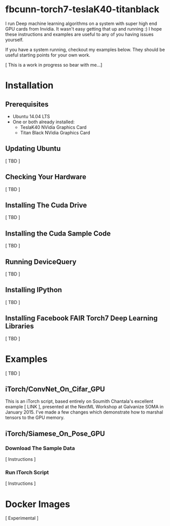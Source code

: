 # fbcunn-torch7-teslaK40-titanblack

I run Deep machine learning algorithms on a system with super high end GPU cards from Invidia. It wasn't easy getting that up and running :)  I hope these instructions and examples are useful to any of you having issues yourself.  

If you have a system running, checkout my examples below.  They should be useful starting points for your own work.

[ This is a work in progress so bear with me...]

# Installation

## Prerequisites

* Ubuntu 14.04 LTS
* One or both already installed:
    *  TeslaK40 NVidia Graphics Card
    *  Titan Black NVidia Graphics Card

## Updating Ubuntu

[ TBD ]

## Checking Your Hardware

[ TBD ]

## Installing The Cuda Drive

[ TBD ]

## Installing the Cuda Sample Code

[ TBD ]

## Running DeviceQuery

[ TBD ]

## Installing IPython

[ TBD ]

## Installing Facebook FAIR Torch7 Deep Learning Libraries

[ TBD ]

# Examples

[ TBD ]

## iTorch/ConvNet_On_Cifar_GPU

This is an iTorch script, based entirely on Soumith Chantala's excellent example [ LINK ], presented at the NextML Workshop at Galvanize SOMA in January 2015.  I've made a few changes which demonstrate how to marshal tensors to the GPU memory.

## iTorch/Siamese_On_Pose_GPU

### Download The Sample Data

[ Instructions ]

### Run ITorch Script

[ Instructions ]

# Docker Images

[ Experimental ]

